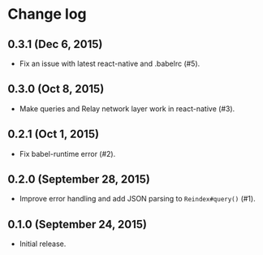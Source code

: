 # Change log

## 0.3.1 (Dec 6, 2015)

* Fix an issue with latest react-native and .babelrc (#5).

## 0.3.0 (Oct 8, 2015)

* Make queries and Relay network layer work in react-native (#3).

## 0.2.1 (Oct 1, 2015)

* Fix babel-runtime error (#2).

## 0.2.0 (September 28, 2015)

* Improve error handling and add JSON parsing to `Reindex#query()` (#1).

## 0.1.0 (September 24, 2015)

* Initial release.
